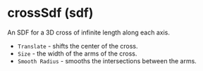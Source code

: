 # crossSdf (sdf)

An SDF for a 3D cross of infinite length along each axis.

* `Translate` - shifts the center of the cross.
* `Size` - the width of the arms of the cross.
* `Smooth Radius` - smooths the intersections between the arms.